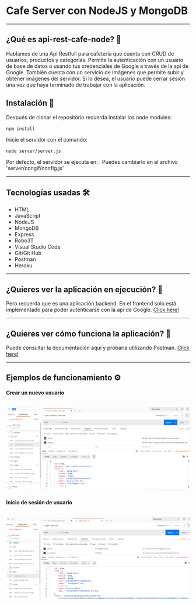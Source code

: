 
# Cafe Server con NodeJS y MongoDB
---
## ¿Qué es api-rest-cafe-node? 🤔

Hablamos de una Api Restfull para cafetería que cuenta con CRUD de usuarios, productos y categorías. Permite la autenticación con un usuario de base de datos o usando tus credenciales de Google a través de la api de Google. También cuenta con un servicio de imágenes que permite subir y obtener imágenes del servidor.
Si lo desea, el usuario puede cerrar sesión una vez que haya terminado de trabajar con la aplicación.

## Instalación 🔧

Después de clonar el repositorio recuerda instalar los node modules:
```
npm install
```
Inicie el servidor con el comando:
```
node server/server.js
```
Por defecto, el servidor se ejecuta en: [](http://localhost:3000/).
Puedes cambiarlo en el archivo 'server/congif/config.js' 

---
## Tecnologías usadas 🛠️
- HTML
- JavaScript
- NodeJS
- MongoDB
- Express
- Robo3T
- Visual Studio Code
- Git/Git Hub
- Postman
- Heroku
---
## ¿Quieres ver la aplicación en ejecución? 🚀

Pero recuerda que es una aplicación backend. En el frontend solo está implementado para poder autenticarse con la api de Google.
 [Click here!](https://arcane-hamlet-70748.herokuapp.com/)

---
## ¿Quieres ver cómo funciona la aplicación? 📖
Puede consultar la documentación aquí y probarla utilizando Postman.
[Click here!](https://documenter.getpostman.com/view/13054206/TVeqe7eN)

---
## Ejemplos de funcionamiento ⚙️
#### Crear un nuevo usuario

![](server/assets/Ejemplo_uso_cafe_node.png)
---

#### Inicio de sesión de usuario

![](server/assets/login.png)
---

